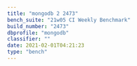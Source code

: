 ```yaml
---
title: "mongodb 2 2473"
bench_suite: "21w05 CI Weekly Benchmark"
build_number: "2473"
dbprofile: "mongodb"
classifier: ""
date: 2021-02-01T04:21:23
type: "bench"
---
```

